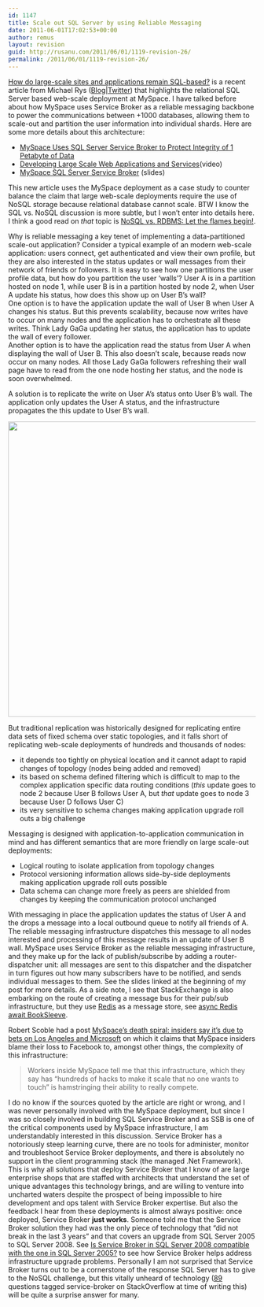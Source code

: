 ```yaml
---
id: 1147
title: Scale out SQL Server by using Reliable Messaging
date: 2011-06-01T17:02:53+00:00
author: remus
layout: revision
guid: http://rusanu.com/2011/06/01/1119-revision-26/
permalink: /2011/06/01/1119-revision-26/
---
```

<a href="http://cacm.acm.org/magazines/2011/6/108663-scalable-sql/fulltext" target="_blank">How do large-scale sites and applications remain SQL-based?</a> is a recent article from Michael Rys (<a href="http://blogs.msdn.com/b/mrys/" target="_blank">Blog</a>|<a href="http://twitter.com/#!/SQLServerMike" target="_blank">Twitter</a>) that highlights the relational SQL Server based web-scale deployment at MySpace. I have talked before about how MySpace uses Service Broker as a reliable messaging backbone to power the communications between +1000 databases, allowing them to scale-out and partition the user information into individual shards. Here are some more details about this architecture:

  * [MySpace Uses SQL Server Service Broker to Protect Integrity of 1 Petabyte of Data](http://rusanu.com/2009/07/26/myspace-uses-sql-server-service-broker-to-protect-integrity-of-1-petabyte-of-data/)
  * [Developing Large Scale Web Applications and Services](http://mschnlnine.vo.llnwd.net/d1/pdc08/WMV-HQ/BB07.wmv)(video)</a>
  * <a href="http://www.slideshare.net/markginnebaugh/myspace-sql-server-service-broker-oct-2009" target="_blank">MySpace SQL Server Service Broker</a> (slides)

This new article uses the MySpace deployment as a case study to counter balance the claim that large web-scale deployments require the use of NoSQL storage because relational database cannot scale. BTW I know the SQL vs. NoSQL discussion is more subtle, but I won&#8217;t enter into details here. I think a good read on _that_ topic is <a href="http://stu.mp/2010/03/nosql-vs-rdbms-let-the-flames-begin.html" target="_blank">NoSQL vs. RDBMS: Let the flames begin!</a>.

Why is reliable messaging a key tenet of implementing a data-partitioned scale-out application? Consider a typical example of an modern web-scale application: users connect, get authenticated and view their own profile, but they are also interested in the status updates or wall messages from their network of friends or followers. It is easy to see how one partitions the user profile data, but how do you partition the user &#8216;walls&#8217;? User A is in a partition hosted on node 1, while user B is in a partition hosted by node 2, when User A update his status, how does this show up on User B&#8217;s wall?  
One option is to have the application update the wall of User B when User A changes his status. But this prevents scalability, because now writes have to occur on many nodes and the application has to orchestrate all these writes. Think Lady GaGa updating her status, the application has to update the wall of every follower.  
Another option is to have the application read the status from User A when displaying the wall of User B. This also doesn&#8217;t scale, because reads now occur on many nodes. All those Lady GaGa followers refreshing their wall page have to read from the one node hosting her status, and the node is soon overwhelmed.

A solution is to replicate the write on User A&#8217;s status onto User B&#8217;s wall. The application only updates the User A status, and the infrastructure propagates the this update to User B&#8217;s wall.

[<img src="http://rusanu.com/wp-content/uploads/2011/06/sharding-messaging.png" alt="" title="sharding-messaging" width="600" class="aligncenter size-full wp-image-1141" />](http://rusanu.com/wp-content/uploads/2011/06/sharding-messaging.png)

But traditional replication was historically designed for replicating entire data sets of fixed schema over static topologies, and it falls short of replicating web-scale deployments of hundreds and thousands of nodes:

  * it depends too tightly on physical location and it cannot adapt to rapid changes of topology (nodes being added and removed)
  * its based on schema defined filtering which is difficult to map to the complex application specific data routing conditions (_this_ update goes to node 2 because User B follows User A, but _that_ update goes to node 3 because User D follows User C)
  * its very sensitive to schema changes making application upgrade roll outs a big challenge

Messaging is designed with application-to-application communication in mind and has different semantics that are more friendly on large scale-out deployments:

  * Logical routing to isolate application from topology changes
  * Protocol versioning information allows side-by-side deployments making application upgrade roll outs possible
  * Data schema can change more freely as peers are shielded from changes by keeping the communication protocol unchanged

With messaging in place the application updates the status of User A and the drops a message into a local outbound queue to notify all friends of A. The reliable messaging infrastructure dispatches this message to all nodes interested and processing of this message results in an update of User B wall. MySpace uses Service Broker as the reliable messaging infrastructure, and they make up for the lack of publish/subscribe by adding a router-dispatcher unit: all messages are sent to this dispatcher and the dispatcher in turn figures out how many subscribers have to be notified, and sends individual messages to them. See the slides linked at the beginning of my post for more details. As a side note, I see that StackExchange is also embarking on the route of creating a message bus for their pub/sub infrastructure, but they use <a href="http://en.wikipedia.org/wiki/Redis_%28data_store%29" target="_blank">Redis</a> as a message store, see <a href="http://marcgravell.blogspot.com/2011/04/async-redis-await-booksleeve.html" target="_blank">async Redis await BookSleeve</a>.

Robert Scoble had a post <a href="http://scobleizer.com/2011/03/24/myspaces-death-spiral-due-to-bets-on-los-angeles-and-microsoft/" target="_blank">MySpace’s death spiral: insiders say it’s due to bets on Los Angeles and Microsoft</a> on which it claims that MySpace insiders blame their loss to Facebook to, amongst other things, the complexity of this infrastructure:

> Workers inside MySpace tell me that this infrastructure, which they say has “hundreds of hacks to make it scale that no one wants to touch” is hamstringing their ability to really compete.

I do no know if the sources quoted by the article are right or wrong, and I was never personally involved with the MySpace deployment, but since I was so closely involved in building SQL Service Broker and as SSB is one of the critical components used by MySpace infrastructure, I am understandably interested in this discussion. Service Broker has a notoriously steep learning curve, there are no tools for administer, monitor and troubleshoot Service Broker deployments, and there is absolutely no support in the client programming stack (the managed .Net Framework). This is why all solutions that deploy Service Broker that I know of are large enterprise shops that are staffed with architects that understand the set of unique advantages this technology brings, and are willing to venture into uncharted waters despite the prospect of being impossible to hire development and ops talent with Service Broker expertise. But also the feedback I hear from these deployments is almost always positive: once deployed, Service Broker **just works**. Someone told me that the Service Broker solution they had was the only piece of technology that &#8220;did not break in the last 3 years&#8221; and that covers an upgrade from SQL Server 2005 to SQL Server 2008. See [Is Service Broker in SQL Server 2008 compatible with the one in SQL Server 2005?](http://rusanu.com/2007/11/28/is-service-broker-in-sql-server-2008-compatible-with-the-one-in-sql-server-2005/) to see how Service Broker helps address infrastructure upgrade problems. Personally I am not surprised that Service Broker turns out to be a cornerstone of the response SQL Server has to give to the NoSQL challenge, but this vitally unheard of technology (<a href="http://stackoverflow.com/questions/tagged/service-broker" target="_blank">89</a> questions tagged service-broker on StackOverflow at time of writing this) will be quite a surprise answer for many.